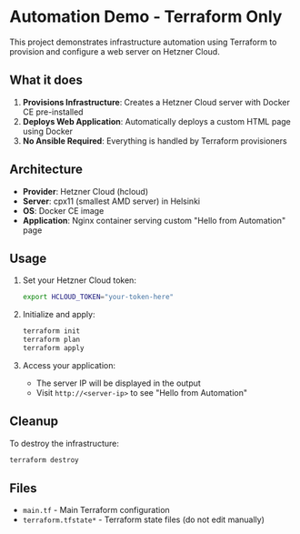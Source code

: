 # Automation Demo - Terraform Only

This project demonstrates infrastructure automation using Terraform to provision and configure a web server on Hetzner Cloud.

## What it does

1. **Provisions Infrastructure**: Creates a Hetzner Cloud server with Docker CE pre-installed
2. **Deploys Web Application**: Automatically deploys a custom HTML page using Docker
3. **No Ansible Required**: Everything is handled by Terraform provisioners

## Architecture

- **Provider**: Hetzner Cloud (hcloud)
- **Server**: cpx11 (smallest AMD server) in Helsinki
- **OS**: Docker CE image
- **Application**: Nginx container serving custom "Hello from Automation" page

## Usage

1. Set your Hetzner Cloud token:
   ```bash
   export HCLOUD_TOKEN="your-token-here"
   ```

2. Initialize and apply:
   ```bash
   terraform init
   terraform plan
   terraform apply
   ```

3. Access your application:
   - The server IP will be displayed in the output
   - Visit `http://<server-ip>` to see "Hello from Automation"

## Cleanup

To destroy the infrastructure:
```bash
terraform destroy
```

## Files

- `main.tf` - Main Terraform configuration
- `terraform.tfstate*` - Terraform state files (do not edit manually)
